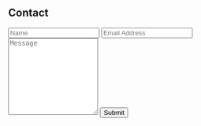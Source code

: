 <h2 class="headline">Contact</h2>

<form class="wj-contact" action="https://formspree.io/xrgakwor" method="POST">
    <input type="text" name="name" placeholder="Name">
    <input type="text" name="email" placeholder="Email Address">
    <textarea type="text" name="content" rows="10" placeholder="Message"></textarea>
    <input type="hidden" name="_next" value="https://austtp.github.io">
    <input type="hidden" name="_subject" value="Contact Form">
    <input type="text" name="_gotcha" style="display:none">
    <input type="submit" value="Submit">
</form>
